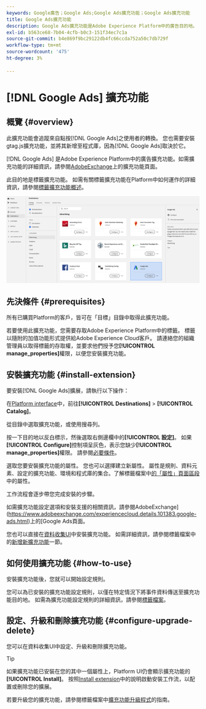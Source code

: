 ```yaml
---
keywords: Google廣告；Google Ads;Google Ads擴充功能；Google Ads擴充功能
title: Google Ads擴充功能
description: Google Ads擴充功能是Adobe Experience Platform中的廣告目的地。 如需擴充功能的詳細資訊，請參閱Exchange上的擴充功能頁面。
exl-id: b563ce68-7b04-4cfb-b0c3-151f34ec7c1a
source-git-commit: b4e869f9bc29122db4fc66ccda752a50c7db729f
workflow-type: tm+mt
source-wordcount: '475'
ht-degree: 3%

---
```


# [!DNL Google Ads] 擴充功能

## 概覽 {#overview}

此擴充功能會追蹤來自點按[!DNL Google Ads]之使用者的轉換。 您也需要安裝gtag.js擴充功能，並將其新增至程式庫，因為[!DNL Google Ads]取決於它。

[!DNL Google Ads] 是Adobe Experience Platform中的廣告擴充功能。如需擴充功能的詳細資訊，請參閱[AdobeExchange](https://www.adobeexchange.com/experiencecloud.details.101383.google-ads.html)上的擴充功能頁面。

此目的地是標籤擴充功能。 如需有關標籤擴充功能在Platform中如何運作的詳細資訊，請參閱[標籤擴充功能概述](../launch-extensions/overview.md)。

![Google Ads擴充功能](../../assets/catalog/advertising/google-ads-extension/catalog.png)

## 先決條件 {#prerequisites}

所有已購買Platform的客戶，皆可在「目標」目錄中取得此擴充功能。

若要使用此擴充功能，您需要存取Adobe Experience Platform中的標籤。 標籤以隨附的加值功能形式提供給Adobe Experience Cloud客戶。 請連絡您的組織管理員以取得標籤的存取權，並要求他們授予您&#x200B;**[!UICONTROL manage_properties]**&#x200B;權限，以便您安裝擴充功能。

## 安裝擴充功能 {#install-extension}

要安裝[!DNL Google Ads]擴展，請執行以下操作：

在[Platform interface](https://platform.adobe.com/)中，前往&#x200B;**[!UICONTROL Destinations]** > **[!UICONTROL Catalog]**。

從目錄中選取擴充功能，或使用搜尋列。

按一下目的地以反白標示，然後選取右側邊欄中的&#x200B;**[!UICONTROL 設定]**。 如果&#x200B;**[!UICONTROL Configure]**&#x200B;控制項呈灰色，表示您缺少&#x200B;**[!UICONTROL manage_properties]**&#x200B;權限。 請參閱[必要條件](#prerequisites)。

選取您要安裝擴充功能的屬性。 您也可以選擇建立新屬性。 屬性是規則、資料元素、設定的擴充功能、環境和程式庫的集合。了解標籤檔案中[的「屬性」頁面區段](../../../tags/ui/administration/companies-and-properties.md#properties-page)中的屬性。

工作流程會逐步帶您完成安裝的步驟。

如需擴充功能設定選項和安裝支援的相關資訊，請參閱AdobeExchange](https://www.adobeexchange.com/experiencecloud.details.101383.google-ads.html)上的[Google Ads頁面。

您也可以直接在[資料收集UI](https://experience.adobe.com/#/data-collection/)中安裝擴充功能。 如需詳細資訊，請參閱標籤檔案中的[新增新擴充功能](../../../tags/ui/managing-resources/extensions/overview.md#add-a-new-extension)一節。

## 如何使用擴充功能 {#how-to-use}

安裝擴充功能後，您就可以開始設定規則。

您可以為已安裝的擴充功能設定規則，以僅在特定情況下將事件資料傳送至擴充功能目的地。 如需為擴充功能設定規則的詳細資訊，請參閱[標籤檔案](../../../tags/ui/managing-resources/rules.md)。

## 設定、升級和刪除擴充功能 {#configure-upgrade-delete}

您可以在資料收集UI中設定、升級和刪除擴充功能。

>[!TIP]
>
>如果擴充功能已安裝在您的其中一個屬性上，Platform UI仍會顯示擴充功能的&#x200B;**[!UICONTROL Install]**。 按照[Install extension](#install-extension)中的說明啟動安裝工作流，以配置或刪除您的擴展。

若要升級您的擴充功能，請參閱標籤檔案中[擴充功能升級程式](../../../tags/ui/managing-resources/extensions/extension-upgrade.md)的指南。
